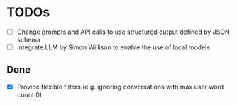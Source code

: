 # TODOs

- [ ] Change prompts and API calls to use structured output defined by JSON schema
- [ ] integrate LLM by Simon Willison to enable the use of local models 

## Done

- [X] Provide flexible filters (e.g. ignoring conversations with max user word count 0)

